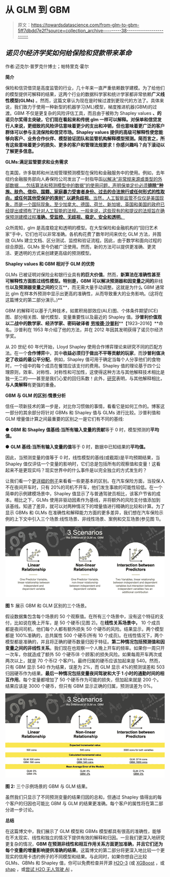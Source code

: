 # 从 GLM 到 GBM

> 原文：<https://towardsdatascience.com/from-glm-to-gbm-5ff7dbdd7e2f?source=collection_archive---------38----------------------->

## *诺贝尔经济学奖如何给保险和贷款带来革命*

作者:迈克尔·普罗克什博士；帕特里克·霍尔

**简介**

保险和信贷借贷是高度监管的行业，几十年来一直严重依赖数学建模。为了给他们的模型提供可解释的结果，这两个行业的数据科学家和统计学家都非常依赖**广义线性模型(GLMs)** 。然而，这篇文章认为现在是时候过渡到更现代的方法了。具体来说，我们致力于使用一种新型的机器学习(ML)模型，梯度推进机器(GBM)的过渡。GBM 不仅是更复杂的风险评估工具，而且由于被称为 Shapley values **、**的诺贝尔奖得主突破，它们现在看起来和传统 glm 一样可以解释。对保单和信贷发行人来说，更细致的风险评估意味着更少的支出和冲销，但也意味着更广泛的客户群体可以参与主流保险和信贷市场。Shapley values 提供的**高级可解释性使您能够向客户、业务合作伙伴、模型验证团队和监管机构解释模型预测。简而言之，所有这些意味着更少的损失、更多的客户和管理法规要求！你感兴趣吗？向下滚动以了解更多信息。**

**GLMs:满足监管要求和业务需求**

在美国，许多联邦和州法规管理预测模型在保险和金融服务中的使用。例如，去年纽约金融服务部向人寿保险公司发出了一封指导函[以解决“非常规来源或类型的外部数据……包括算法和预测模型中的数据”的使用问题，声明保单定价必须**排除“种族、肤色、信仰、国籍、家庭暴力受害者身份、过去的合法旅行或任何形式的性取向，或任何其他受保护的类别”** **以避免歧视**。当然，人工智能监管不仅仅是美国现象，而是一个国际现象。至少加拿大、德国、荷兰、新加坡、英国和美国的政府已经提出或颁布了针对人工智能的法规。一般来说，这些现有的和提议的法规旨在确保预测建模过程**准确、受监控、无歧视、稳定、安全和透明**。](https://www.dfs.ny.gov/industry_guidance/circular_letters/cl2019_01)

众所周知，glm 是高度稳定和透明的模型。在大型保险和金融机构的“回归艺术家”手中，它们也可以非常准确。各机构花费了数年时间来优化 GLM 方法，并围绕 GLMs 建立文档、区分测试、监控和验证流程。因此，由于数学和面向过程的综合原因，GLMs 至今仍被广泛使用。然而，新的方法可以提供更准确、更灵活、更透明的方式来创建更高级的预测模型。

**Shapley values 和 GBM 相对于 GLM 的优势**

GLMs 已被证明对保险业和银行业具有**的巨大价值**。然而，**新算法在准确性甚至可解释性方面胜过线性模型。特别是，GBM 可以解决预测器和因变量之间的**非线性**以及预测器变量之间的**交互**，而无需大量手动调整。这就是为什么 GBM 通常比 glm 在样本外预测中显示出更高的准确性，从而导致重大的业务影响。(这将在这篇博文的第二部分演示。)**

GBM 的解释可以基于几种技术，如累积局部效应(ALE)图、个体条件期望(ICE)图、部分相关图、替代模型、变量重要性以及最近的 Shapley 值。**沙普利价值观以二战中的数学家、经济学家、密码破译者** [**劳埃德·沙普利**](https://en.wikipedia.org/wiki/Lloyd_Shapley)**【1923–2016】**命名。沙普利在 1953 年介绍了他的方法，并在 2012 年因其发明获得了诺贝尔经济学奖。

从 20 世纪 60 年代开始，Lloyd Shapley 使用合作博弈理论来研究不同的匹配方法。在一个**合作博弈**中，其中**收益必须归于做出不平等贡献的玩家**，而**沙普利值决定了收益的最公平分配**。例如，Shapley 值可用于确定当每个人分享他们的食物时，一个组中的每个成员在餐馆应该支付的费用。Shapley 值的理论基于四个公理原则，效率、对称性、对称性和可加性，这使得这种方法与其他解释技术相比是独一无二的——甚至是我们心爱的回归系数！此外，[研究](https://arxiv.org/pdf/1802.03888.pdf)表明，与其他解释相比，**与人类解释**有更强的重叠。

**GBM 与 GLM 的区别:情景分析**

信任一项新技术的第一步是，对比你习惯做的事情，看看它是如何工作的。博客这一部分的其余部分将针对 GBMs 和 Shapley 值与 GLMs 进行比较。沙普利值和 GLM 增量值计算之间最重要的区别之一是它们有不同的基线:

● **GBM 和 Shapley 值基线:**当所有输入变量的**贡献**等于 0 时，模型预测的**平均值。**

● **GLM 基线:**当所有输入变量的**值**等于 0 时，数据中已知结果的**平均值。**

因此，当预测变量的值等于 0 时，线性模型的基线(或截距)是平均预期结果，当 Shapley 值仅评估一个变量的影响时，它们总是包括所有的观察值和变量！这看起来不是更现实吗？现实世界中的什么事件是以完全独立的方式发生的？

让我们看一个[更详细的例子](https://github.com/h2oai/mli-resources/blob/master/shap_gbm_vs_glm/Impact_Experiment_GLM_SHAPLEY-GBM.ipynb)来看看一些更基本的区别。在汽车保险方面，当投保人不在夜间开车时，只有 20%的司机不开车，他们发生事故的可能性较低。在一个简单的示例建模场景中，Shapley 值显示了与普通驾驶员相比，该客户节省的成本。相比之下，GLMs 使用非驱动因素作为基线，并将额外的风险支付值添加到该基线。知道了差异，就可以对两种情况下的增量值进行精确的比较和计算。为了显示 GBMs 和 GLMs 在准确性和解释能力方面的更多差异，我们想在汽车保险示例的上下文中引入三个场景:线性场景、非线性场景、案例和交互场景(参见图 1)。

![](img/fdfec6f3ccb1ffdbb3b68a471a6e3af2.png)

**图 1:** 展示 GBM 和 GLM 区别的三个场景。

假设数据集包含每个场景的 50 个观察值。在所有三个场景中，没有这个特征的支付，比如说在晚上开车，是 50 个硬币(见图 2)。在**线性关系场景中，** 10 个成员都是夜间司机，他们每个人都有额外损失 50 个硬币的风险。结果显示，两个模型都是 100%准确的，总共属性 500 个硬币(所有 10 个成员)。在线性情况下，两个模型都是准确的，并且将正确的硬币数量归因于特征。**第二种情况包括预测值和因变量之间的非线性关系**。我们现在也观察一个人晚上开车的频率。如果你一周只开一次车，你就造成了额外 50 个硬币(8 个顾客)的损失风险。如果每周开车两次或两次以上，就是 70 个币(2 个客户)。最终归属的硬币应该加起来是 540。然而，只有 GBM 显示 540 作为结果，误差为 2%，而 GLM 显示 4%的预测误差和 503 归因硬币作为结果。**最后一种情况包括变量夜间驾驶和大于 1 小时的通勤时间的相互作用**。每个变量都增加了 50 个硬币作为可能的损失，但加起来就是 200 个。结果应该是 3000 个硬币，但只有 GBM 显示正确的归属，预测误差为 0%。

![](img/57a73e070f7739b8a34f5867be1bf4ac.png)

**图 2:** 三个示例场景的 GBM 与 GLM 结果。

虽然我们只显示了不同预测变量的结果归因的总和，但通过 Shapley 值得出的每个客户的归因也可能比 GBM 与 GLM 的结果更准确。每个客户的属性将在第二部分进一步讨论。

**总结**

在这篇博文中，我们展示了 GLM 模型和 GBMs 模型都具有很高的准确性，能够在不太现实、线性和独立的情况下提供有效的解释和归因。一旦我们更深入地研究更复杂的情况，**GBM 在预测非线性和相互作用关系方面更加准确，并且它们还为每个变量的增量影响提供准确的结果**。这篇博文的第二部分将更深入地比较一个更现实的信用卡违约例子的不同模型和结果。与此同时，如果你想自己比较 GLMs、GBMs 和 Shapley 值，你可以免费检查并开源 [H2O-3](https://docs.h2o.ai/h2o/latest-stable/h2o-docs/downloading.html) (或 [XGBoost](https://github.com/dmlc/xgboost) ，或 [shap](https://github.com/slundberg/shap) ，或[尝试 H2O 无人驾驶 AI](https://www.h2o.ai/products/h2o-driverless-ai/) 。